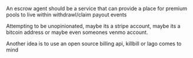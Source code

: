 An escrow agent should be a service that can provide a place for premium pools to live within withdrawl/claim payout events

Attempting to be unopinionated, maybe its a stripe account, maybe its a bitcoin address or maybe even someones venmo account. 

Another idea is to use an open source billing api, killbill or lago comes to mind

